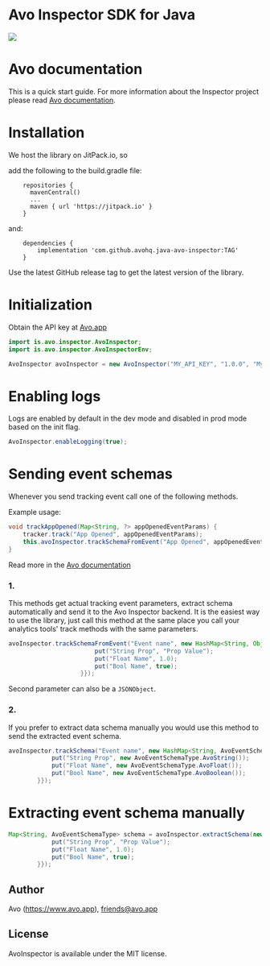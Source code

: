 # Avo Inspector SDK for Java

[![](https://jitpack.io/v/avohq/java-avo-inspector.svg)](https://jitpack.io/#avohq/java-avo-inspector)

# Avo documentation

This is a quick start guide.
For more information about the Inspector project please read [Avo documentation](https://www.avo.app/docs/implementation/inspector/sdk/java).

# Installation

We host the library on JitPack.io, so

add the following to the build.gradle file:

```
    repositories {
      mavenCentral()
      ...
      maven { url 'https://jitpack.io' }
    }
```

and:

```
    dependencies {
        implementation 'com.github.avohq.java-avo-inspector:TAG'
    }
```

Use the latest GitHub release tag to get the latest version of the library.

# Initialization

Obtain the API key at [Avo.app](https://www.avo.app/welcome)

```java
import is.avo.inspector.AvoInspector;
import is.avo.inspector.AvoInspectorEnv;

AvoInspector avoInspector = new AvoInspector("MY_API_KEY", "1.0.0", "My App Name", AvoInspectorEnv.Dev);
```

# Enabling logs

Logs are enabled by default in the dev mode and disabled in prod mode based on the init flag.

```java
AvoInspector.enableLogging(true);
```

# Sending event schemas

Whenever you send tracking event call one of the following methods.

Example usage:

```java
void trackAppOpened(Map<String, ?> appOpenedEventParams) {
    tracker.track("App Opened", appOpenedEventParams);
    this.avoInspector.trackSchemaFromEvent("App Opened", appOpenedEventParams);
}
```

Read more in the [Avo documentation](https://www.avo.app/docs/implementation/devs-101#inspecting-events)

### 1.

This methods get actual tracking event parameters, extract schema automatically and send it to the Avo Inspector backend.
It is the easiest way to use the library, just call this method at the same place you call your analytics tools' track methods with the same parameters.

```java
avoInspector.trackSchemaFromEvent("Event name", new HashMap<String, Object>() {{
                        put("String Prop", "Prop Value");
                        put("Float Name", 1.0);
                        put("Bool Name", true);
                    }});
```
Second parameter can also be a `JSONObject`.

### 2.

If you prefer to extract data schema manually you would use this method to send the extracted event schema.

```java
avoInspector.trackSchema("Event name", new HashMap<String, AvoEventSchemaType>() {{
            put("String Prop", new AvoEventSchemaType.AvoString());
            put("Float Name", new AvoEventSchemaType.AvoFloat());
            put("Bool Name", new AvoEventSchemaType.AvoBoolean());
        }});
```

# Extracting event schema manually

```java
Map<String, AvoEventSchemaType> schema = avoInspector.extractSchema(new HashMap<String, Object>() {{
            put("String Prop", "Prop Value");
            put("Float Name", 1.0);
            put("Bool Name", true);
        }});
```

## Author

Avo (https://www.avo.app), friends@avo.app

## License

AvoInspector is available under the MIT license.
